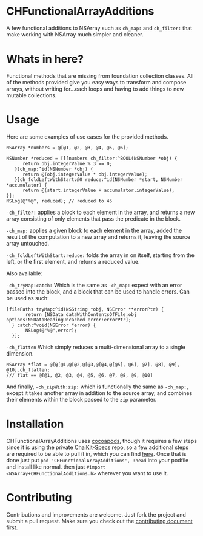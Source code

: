 CHFunctionalArrayAdditions
===========

A few functional additions to NSArray such as `ch_map:` and `ch_filter:` that make working with NSArray much simpler and cleaner.

Whats in here?
===========
Functional methods that are missing from foundation collection classes. All of the methods provided give you easy ways to transform and compose arrays, without writing for...each
loops and having to add things to new mutable collections.

Usage
===========
Here are some examples of use cases for the provided methods.
```
NSArray *numbers = @[@1, @2, @3, @4, @5, @6];

NSNumber *reduced = [[[numbers ch_filter:^BOOL(NSNumber *obj) {
      return obj.integerValue % 3 == 0;
   }]ch_map:^id(NSNumber *obj) {
      return @(obj.integerValue * obj.integerValue);
   }]ch_foldLeftWithStart:@0 reduce:^id(NSNumber *start, NSNumber *accumulator) {
      return @(start.integerValue + accumulator.integerValue);
}];
NSLog(@"%@", reduced); // reduced to 45
```

`-ch_filter:` applies a block to each element in the array, and returns a new array consisting of only elements that pass the predicate in the block.

`-ch_map:` applies a given block to each element in the array, added the result of the computation to a new array and returns it, leaving the source array untouched.

`-ch_foldLeftWithStart:reduce:` folds the array in on itself, starting from the left, or the first element, and returns a reduced value.

Also available:

`-ch_tryMap:catch:` Which is the same as `-ch_map:` expect with an error passed into the block, and a block that can be used to handle errors. Can be used as such:
```
[filePaths tryMap:^id(NSString *obj, NSError **errorPtr) {
       return [NSData dataWithContentsOfFile:obj options:NSDataReadingUncached error:errorPtr];
  } catch:^void(NSError *error) {
       NSLog(@"%@",error);
  }];
```
 `-ch_flatten` Which simply reduces a multi-dimensional array to a single dimension.

 ```
 NSArray *flat = @[@[@1,@[@2,@[@3,@[@4,@[@5], @6], @7], @8], @9], @10].ch_flatten;
 /// flat == @[@1, @2, @3, @4, @5, @6, @7, @8, @9, @10]
 ```

 And finally, `-ch_zipWith:zip:` which is functionally the same as `-ch_map:`, except it takes another array in addition to the source array, and combines their elements within the block passed to the `zip` parameter.

Installation
===========
CHFunctionalArrayAdditions uses [cocoapods](http://cocoapods.org), though it requires a few steps since it is using the private [ChaiKit-Specs](https://github.com/chaione/ChaiKit-Specs) repo, so a few additional steps are required to be able to pull it in, which you can find [here](http://guides.cocoapods.org/making/private-cocoapods.html). Once that is done just put `pod 'CHFunctionalArrayAdditions', :head` into your podfile and install like normal. then just `#import <NSArray+CHFunctionalAdditions.h>` wherever you want to use it.

Contributing
===========
Contributions and improvements are welcome. Just fork the project and submit a pull request. Make sure you check out the [contributing document](http://github.com/chaione/CHFunctionalArrayAdditions/blob/master/CONTRIBUTING.md) first.

